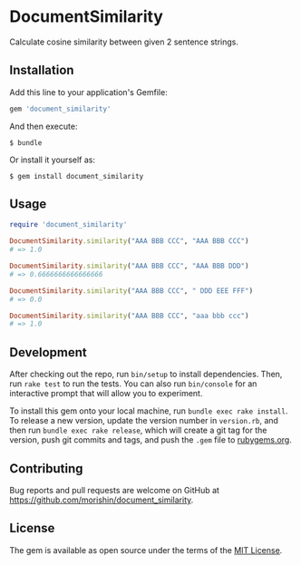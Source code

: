 # DocumentSimilarity

Calculate cosine similarity between given 2 sentence strings.

## Installation

Add this line to your application's Gemfile:

```ruby
gem 'document_similarity'
```

And then execute:

    $ bundle

Or install it yourself as:

    $ gem install document_similarity

## Usage

```ruby
require 'document_similarity'

DocumentSimilarity.similarity("AAA BBB CCC", "AAA BBB CCC")
# => 1.0

DocumentSimilarity.similarity("AAA BBB CCC", "AAA BBB DDD")
# => 0.6666666666666666

DocumentSimilarity.similarity("AAA BBB CCC", " DDD EEE FFF")
# => 0.0

DocumentSimilarity.similarity("AAA BBB CCC", "aaa bbb ccc")
# => 1.0
```

## Development

After checking out the repo, run `bin/setup` to install dependencies. Then, run `rake test` to run the tests. You can also run `bin/console` for an interactive prompt that will allow you to experiment.

To install this gem onto your local machine, run `bundle exec rake install`. To release a new version, update the version number in `version.rb`, and then run `bundle exec rake release`, which will create a git tag for the version, push git commits and tags, and push the `.gem` file to [rubygems.org](https://rubygems.org).

## Contributing

Bug reports and pull requests are welcome on GitHub at https://github.com/morishin/document_similarity.

## License

The gem is available as open source under the terms of the [MIT License](https://opensource.org/licenses/MIT).
